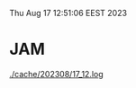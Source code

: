 Thu Aug 17 12:51:06 EEST 2023
# JAM
<a href='./cache/202308/17_12.log'>./cache/202308/17_12.log</a>
